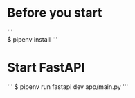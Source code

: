 # Before you start

'''    
$ pipenv install
'''

# Start FastAPI

'''
$ pipenv run fastapi dev app/main.py
'''